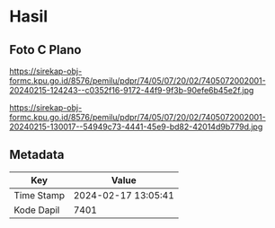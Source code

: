 # Hasil

## Foto C Plano

https://sirekap-obj-formc.kpu.go.id/8576/pemilu/pdpr/74/05/07/20/02/7405072002001-20240215-124243--c0352f16-9172-44f9-9f3b-90efe6b45e2f.jpg

https://sirekap-obj-formc.kpu.go.id/8576/pemilu/pdpr/74/05/07/20/02/7405072002001-20240215-130017--54949c73-4441-45e9-bd82-42014d9b779d.jpg


## Metadata

| Key        | Value               |
| ---------- | ------------------- |
| Time Stamp | 2024-02-17 13:05:41 |
| Kode Dapil | 7401                |



